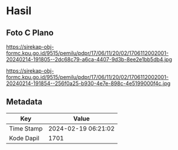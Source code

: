 # Hasil

## Foto C Plano

https://sirekap-obj-formc.kpu.go.id/9515/pemilu/pdpr/17/06/11/20/02/1706112002001-20240214-191805--2dc68c79-a6ca-4407-9d3b-8ee2e1bb5db4.jpg

https://sirekap-obj-formc.kpu.go.id/9515/pemilu/pdpr/17/06/11/20/02/1706112002001-20240214-191854--256f0a25-b930-4e7e-898c-4e5199000f4c.jpg


## Metadata

| Key        | Value               |
| ---------- | ------------------- |
| Time Stamp | 2024-02-19 06:21:02 |
| Kode Dapil | 1701                |



